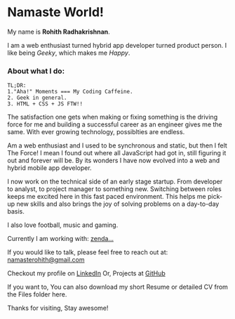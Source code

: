 # Namaste World!

My name is **Rohith Radhakrishnan**.

I am a web enthusiast turned hybrid app developer turned product person. I like being _Geeky_, which makes me _Happy_.


### About what I do:
```
TL;DR:
1."Aha!" Moments === My Coding Caffeine.
2. Geek in general.
3. HTML + CSS + JS FTW!!
```


The satisfaction one gets when making or fixing something is the driving force for me and building a successful career as an engineer gives me the same. With ever growing technology, possiblties are endless.

Am a web enthusiast and I used to be synchronous and static, but then I felt The Force! I mean I found out where all JavaScript had got in, still figuring it out and forever will be. By its wonders I have now evolved into a web and hybrid mobile app developer.

I now work on the technical side of an early stage startup. From developer to analyst, to project manager to something new. Switching between roles keeps me excited here in this fast paced environment. This helps me pick-up new skills and also brings the joy of solving problems on a day-to-day basis.

I also love football, music and gaming.

Currently I am working with: [zenda...](https://www.zenda.com/)

If you would like to talk, please feel free to reach out at:
namasterohith@gmail.com


Checkout my profile on [LinkedIn](https://in.linkedin.com/in/namasterohith/) Or,
Projects at [GitHub](https://github.com/namasterohith/)


If you want to, You can also download my short Resume or detailed CV from the Files folder here.

Thanks for visiting, Stay awesome!
